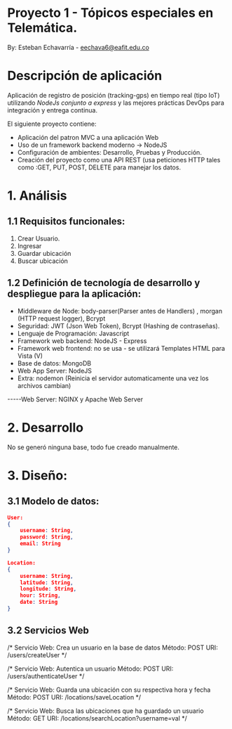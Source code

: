 # Proyecto 1 - Tópicos especiales en Telemática.


By: Esteban Echavarría - eechava6@eafit.edu.co


# Descripción de aplicación

Aplicación de registro de posición (tracking-gps) en tiempo real (tipo IoT) utilizando *NodeJs conjunto a express* y las mejores prácticas DevOps para integración y entrega continua.


El siguiente proyecto contiene:

* Aplicación del patron MVC a una aplicación Web
* Uso de un framework backend moderno -> NodeJS
* Configuración de ambientes: Desarrollo, Pruebas y Producción.
* Creación del proyecto como una API REST (usa peticiones HTTP tales como :GET, PUT, POST, DELETE para manejar los datos.

# 1. Análisis

## 1.1 Requisitos funcionales:

1. Crear Usuario.
2. Ingresar 
3. Guardar ubicación
4. Buscar ubicación

## 1.2 Definición de tecnología de desarrollo y despliegue para la aplicación:
* Middleware de Node:  body-parser(Parser antes de Handlers) , morgan (HTTP request logger), Bcrypt
* Seguridad: JWT (Json Web Token), Bcrypt (Hashing de contraseñas).
* Lenguaje de Programación: Javascript
* Framework web backend: NodeJS - Express
* Framework web frontend: no se usa - se utilizará Templates HTML para Vista (V)
* Base de datos: MongoDB
* Web App Server: NodeJS
* Extra: nodemon (Reinicia el servidor automaticamente una vez los archivos cambian) 

-----Web Server: NGINX y Apache Web Server

# 2. Desarrollo

No se generó ninguna base, todo fue creado manualmente.

# 3. Diseño:

## 3.1 Modelo de datos:
```json
User:
{
    username: String,
    password: String,
    email: String
}
```
```json
Location:
{
    username: String,
    latitude: String,
    longitude: String,
    hour: String,
    date: String
}
```


## 3.2 Servicios Web

/* Servicio Web: Crea un usuario en la base de datos
  Método: POST
  URI: /users/createUser
*/

/* Servicio Web: Autentica un usuario
  Método: POST
  URI: /users/authenticateUser
*/

/* Servicio Web: Guarda una ubicación con su respectiva hora y fecha
  Método: POST
  URI: /locations/saveLocation
*/

/* Servicio Web: Busca las ubicaciones que ha guardado un usuario 
  Método: GET
  URI: /locations/searchLocation?username=val
*/
